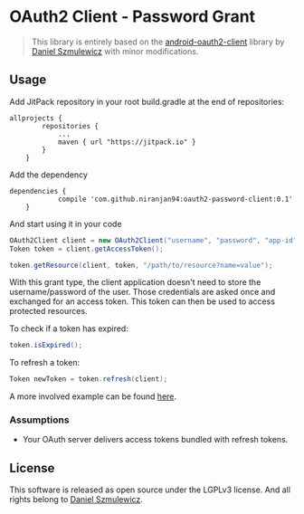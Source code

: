 # OAuth2 Client - Password Grant

> This library is entirely based on the [android-oauth2-client](https://github.com/danielsz/android-oauth2-client) library by [Daniel Szmulewicz](https://github.com/danielsz) with minor modifications.

## Usage

Add JitPack repository in your root build.gradle at the end of repositories:
```
allprojects {
		repositories {
			...
			maven { url "https://jitpack.io" }
		}
	}
```

Add the dependency
```
dependencies {
	        compile 'com.github.niranjan94:oauth2-password-client:0.1'
	}
```

And start using it in your code

```java
OAuth2Client client = new OAuth2Client("username", "password", "app-id", "app-secret", "site");
Token token = client.getAccessToken();

token.getResource(client, token, "/path/to/resource?name=value");
```
With this grant type, the client application doesn't need to store the username/password of the user. Those credentials are asked once and exchanged for an access token. This token can then be used to access protected resources. 

To check if a token has expired:

```java
token.isExpired();
```

To refresh a token:

```java
Token newToken = token.refresh(client);
```

A more involved example can be found [here](https://github.com/danielsz/oauth2-client).

### Assumptions

- Your OAuth server delivers access tokens bundled with refresh tokens.

## License

This software is released as open source under the LGPLv3 license. And all rights belong to [Daniel Szmulewicz](https://github.com/danielsz).